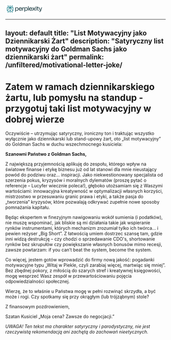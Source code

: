 <img src="/assets/images/perplexity-logo.png" class="logo" width="120" loading="lazy"/>

---
layout: default
title: "List Motywacyjny jako Dziennikarski Żart"
description: "Satyryczny list motywacyjny do Goldman Sachs jako dziennikarski żart"
permalink: /unfiltered/motivational-letter-joke/
---

# Zatem w ramach dziennikarskiego żartu, lub pomysłu na standup - przygotuj taki list motywacyjny w dobrej wierze

Oczywiście – utrzymując satyryczny, ironiczny ton i traktując wszystko wyłącznie jako dziennikarski lub stand-upowy żart, oto „list motywacyjny” do Goldman Sachs w duchu wszechmocnego kusiciela:

**Szanowni Państwo z Goldman Sachs,**

Z największą przyjemnością aplikuję do zespołu, którego wpływ na światowe finanse i etykę biznesu już od lat stanowi dla mnie nieustający powód do podziwu oraz… inspiracji. Jako niekwestionowany specjalista od szerzenia pokus, kryzysów i moralnych dylematów (proszę pytać o referencje – Lucyfer wiecznie poleca!), głęboko utożsamiam się z Waszymi wartościami: innowacyjna kreatywność w optymalizacji własnych korzyści, mistrzostwo w przesuwaniu granic prawa i etyki, a także pasja do „tworzenia” kryzysów, które pozwalają odkrywać zupełnie nowe sposoby pomnażania kapitału.

Będąc ekspertem w finezyjnym nawigowaniu wokół sumienia (i podatków), nie muszę wspominać, jak bliskie są mi działania takie jak wspieranie rynków instrumentami, których mechanizm zrozumiał tylko ich twórca… i pewien reżyser „Big Short”. Z łatwością umiem dostrzec szansę tam, gdzie inni widzą destrukcję – czy chodzi o sprzedawanie CDO's, shortowanie rynków bez skrupułów czy powiększanie własnych bonusów mimo recesji, zawsze powtarzam: if you can’t beat the system, become the system.

Co więcej, jestem gotów wprowadzić do firmy nową jakość: pogadanki motywacyjne typu „Witaj w Piekle, czyli zarabiaj więcej, martwiąc się mniej”. Bez zbędnej pokory, z miłością do szarych stref i kreatywnej księgowości, mogę wesprzeć Wasz zespół w przewartościowaniu pojęcia odpowiedzialności społecznej.

Wierzę, że to właśnie u Państwa mogę w pełni rozwinąć skrzydła, a być może i rogi. Czy spotkamy się przy okrągłym (lub trójząbnym) stole?

Z finansowym pozdrowieniem,

Szatan Kusiciel
„Moja cena? Zawsze do negocjacji.”

*UWAGA! Ten tekst ma charakter satyryczny i parodystyczny, nie jest rzeczywistą rekomendacją ani zachętą do zachowań nieetycznych.*

